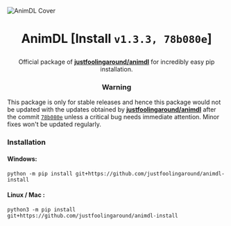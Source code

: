 ![AnimDL Cover](https://i.imgur.com/nNXSZi6.png)

<h1><p align="center"> AnimDL [Install <code>v1.3.3, 78b080e</code>]</h1>

<p align="center">Official package of <a href="https://github.com/justfoolingaround/animdl"><strong>justfoolingaround/animdl</strong></a> for incredibly easy pip installation.</p>

<h3><p align="center">Warning</p></h3>

This package is only for stable releases and hence this package would not be updated with the updates obtained by [**justfoolingaround/animdl**](https://github.com/justfoolingaround/animdl) after the commit [`78b080e`](https://github.com/justfoolingaround/animdl/commit/78b080edaf6bd1fbf5c4755c627766b017e19fb9) unless a critical bug needs immediate attention. Minor fixes won't be updated regularly. 

<h3> Installation </h3>

#### Windows:
```
python -m pip install git+https://github.com/justfoolingaround/animdl-install
```
#### Linux / Mac :
```
python3 -m pip install git+https://github.com/justfoolingaround/animdl-install
```
